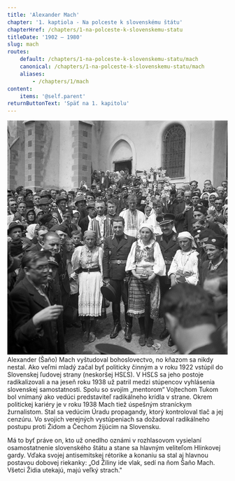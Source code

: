 ```yaml
---
title: 'Alexander Mach'
chapter: '1. kaptiola - Na polceste k slovenskému štátu'
chapterHref: /chapters/1-na-polceste-k-slovenskemu-statu
titleDate: '1902 – 1980'
slug: mach
routes:
    default: /chapters/1-na-polceste-k-slovenskemu-statu/mach
    canonical: /chapters/1-na-polceste-k-slovenskemu-statu/mach
    aliases:
        - /chapters/1/mach
content:
    items: '@self.parent'
returnButtonText: 'Späť na 1. kapitolu'
---
```


[![Jozef Cincík: Minister Ferdinand Ďurčanský a Alexander Mach na púti v Levoči. 1939. SNA, Bratislava – fond STK](SVK_TMP.139.jpeg)
](https://www.webumenia.sk/dielo/SVK:TMP.139?collection=82)
<span class="drop-cap">A</span>lexander (Šaňo) Mach vyštudoval bohoslovectvo, no kňazom sa nikdy nestal. Ako veľmi mladý začal byť politicky činným a v roku 1922 vstúpil do Slovenskej ľudovej strany (neskoršej HSĽS). V HSĽS sa jeho postoje radikalizovali a na jeseň roku 1938 už patril medzi stúpencov vyhlásenia slovenskej samostatnosti. Spolu so svojím „mentorom“ Vojtechom Tukom bol vnímaný ako vedúci predstaviteľ radikálneho krídla v strane. Okrem politickej kariéry je v roku 1938 Mach tiež úspešným straníckym žurnalistom. Stal sa vedúcim Úradu propagandy, ktorý kontroloval tlač a jej cenzúru. Vo svojich verejných vystúpeniach sa dožadoval radikálneho postupu proti Židom a Čechom žijúcim na Slovensku.

Má to byť práve on, kto už onedlho oznámi v rozhlasovom vysielaní osamostatnenie slovenského štátu a stane sa hlavným veliteľom Hlinkovej gardy. Vďaka svojej antisemitskej rétorike a konaniu sa stal aj hlavnou postavou dobovej riekanky: „Od Žiliny ide vlak, sedí na ňom Šaňo Mach. Všetci Židia utekajú, majú veľký strach."